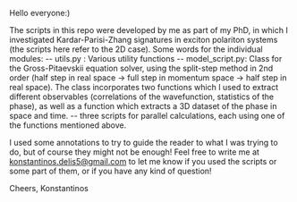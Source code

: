 Hello everyone:) 

The scripts in this repo were developed by me as part of my PhD, in which I investigated Kardar-Parisi-Zhang signatures in exciton polariton systems (the scripts here refer to the 2D case). 
Some words for the individual modules:
  -- utils.py : Various utility functions 
  -- model_script.py: Class for the Gross-Pitaevskii equation solver, using the split-step method in 2nd order (half step in real space -> full step in momentum space -> half step in real space). The class incorporates two functions which I used to extract different observables (correlations of the wavefunction, statistics of the phase), as well as a function which extracts a 3D dataset of the phase in space and time.
  -- three scripts for parallel calculations, each using one of the functions mentioned above.
 
I used some annotations to try to guide the reader to what I was trying to do, but of course they might not be enough!
Feel free to write me at konstantinos.delis5@gmail.com to let me know if you used the scripts or some part of them, or if you have any kind of question!

Cheers,
Konstantinos
